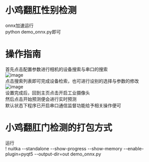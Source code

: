 # 小鸡翻肛性别检测    
onnx加速运行   
python demo_onnx.py即可   
# 操作指南   
首先点击配置参数进行相机的设备搜索与串口的搜索    
![image](https://user-images.githubusercontent.com/52809781/201456050-3610ba2a-7286-44ab-ad0a-9695371665f4.png)    
点击搜索列表即可完成设备检索，也可进行设别的选择与参数的修改      
![image](https://user-images.githubusercontent.com/52809781/201456112-b87225e7-7b4a-4bd0-895c-734ea7b2a6dd.png)    
设置完成后，回到主页点击开启工业摄像头    
然后点击开始预测便会进行实时预测     
默认状态下程序已开启串口通信监督功能给予相关操作便可    

# 小鸡翻肛门检测的打包方式   
运行   
! nuitka --standalone --show-progress --show-memory --enable-plugin=pyqt5 --output-dir=out demo_onnx.py
